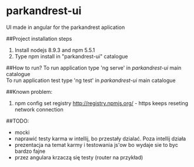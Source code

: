# parkandrest-ui

UI made in angular for the parkandrest aplication

##Project installation steps
1. Install nodejs 8.9.3 and npm 5.5.1 
2. Type npm install in "parkandrest-ui" catalogue

##How to run?
To run application type 'ng serve' in *parkandrest-ui* main catalogue
<br>
To run application test type 'ng test' in *parkandrest-ui* main catalogue

##Known problem:
1. npm config set registry http://registry.npmjs.org/ - https keeps reseting network connection

##TODO:
* mocki
* naprawić testy karma w intellij, bo przestały dzialać. Poza intellij działa
* prezentacja na temat karmy i testowania js'ow bo wydaje sie to byc bardzo fajne
* przez angulara krzaczą się testy (router na przykład)
